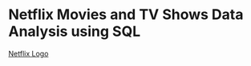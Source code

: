 # Netflix Movies and TV Shows Data Analysis using SQL

[Netflix Logo](ithub.com/karxxya/SQL-Project-on-Netflix-Movies-TV-Shows/blob/main/Netflix%20Logo.jpg)
